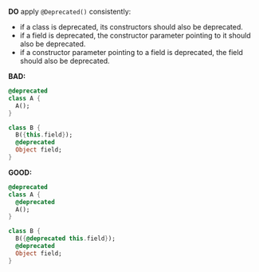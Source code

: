 **DO** apply `@Deprecated()` consistently:

- if a class is deprecated, its constructors should also be deprecated.
- if a field is deprecated, the constructor parameter pointing to it should also be deprecated.
- if a constructor parameter pointing to a field is deprecated, the field should also be deprecated.

**BAD:**
```dart
@deprecated
class A {
  A();
}

class B {
  B({this.field});
  @deprecated
  Object field;
}
```

**GOOD:**
```dart
@deprecated
class A {
  @deprecated
  A();
}

class B {
  B({@deprecated this.field});
  @deprecated
  Object field;
}
```

